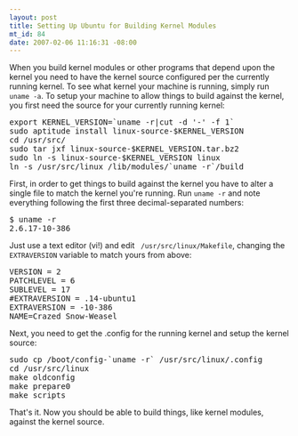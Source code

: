 ```yaml
--- 
layout: post
title: Setting Up Ubuntu for Building Kernel Modules
mt_id: 84
date: 2007-02-06 11:16:31 -08:00
---
```

When you build kernel modules or other programs that depend upon the kernel you need to have the kernel source configured per the currently running kernel.  To see what kernel your machine is running, simply run `uname -a`.  To setup your machine to allow things to build against the kernel, you first need the source for your currently running kernel:

<pre class="brush: bash;">
export KERNEL_VERSION=`uname -r|cut -d '-' -f 1`
sudo aptitude install linux-source-$KERNEL_VERSION
cd /usr/src/
sudo tar jxf linux-source-$KERNEL_VERSION.tar.bz2
sudo ln -s linux-source-$KERNEL_VERSION linux
ln -s /usr/src/linux /lib/modules/`uname -r`/build
</pre>

First, in order to get things to build against the kernel you have to alter a single file to match the kernel you're running.  Run `uname -r` and note everything following the first three decimal-separated numbers:

<pre class="brush: bash;">
$ uname -r
2.6.17-10-386
</pre>

Just use a text editor (vi!) and edit ` /usr/src/linux/Makefile`, changing the `EXTRAVERSION` variable to match yours from above:

<pre class="brush: bash;">
VERSION = 2
PATCHLEVEL = 6
SUBLEVEL = 17
#EXTRAVERSION = .14-ubuntu1
EXTRAVERSION = -10-386
NAME=Crazed Snow-Weasel
</pre>

Next, you need to get the .config for the running kernel and setup the kernel source:

<pre class="brush: bash;">
sudo cp /boot/config-`uname -r` /usr/src/linux/.config
cd /usr/src/linux
make oldconfig
make prepare0
make scripts
</pre>

That's it.  Now you should be able to build things, like kernel modules, against the kernel source.

